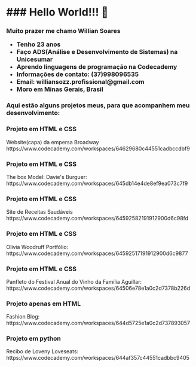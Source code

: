 <h1>### Hello World!!! 👋</h1>

<h3>Muito prazer me chamo Willian Soares
  <p>
 
</p>
  <ul>
    <li>Tenho 23 anos</li>
    <li>Faço ADS(Análise e Desenvolvimento de Sistemas) na Unicesumar</li>
    <li>Aprendo linguagens de programação na Codecademy</li>
    <li>Informações de contato: (37)998096535</li>
    <li>Email: williansozz.profissional@gmail.com</li>
    <li>Moro em Minas Gerais, Brasil</li>
  </ul>
</h3>

<h3>
  Aqui estão alguns projetos meus, para que acompanhem meu desenvolvimento:
</h3>

<h3>Projeto em HTML e CSS</h3>
Website(capa) da empersa Broadway
https://www.codecademy.com/workspaces/64629680c44551cadbccdbf9

<h3>Projeto em HTML e CSS</h3>
The box Model: Davie's Burguer:
https://www.codecademy.com/workspaces/645db14e4de8ef9ea073c7f9

<h3>Projeto em HTML e CSS</h3>
Site de Receitas Saudáveis
https://www.codecademy.com/workspaces/64592582191912900d6c98fd

<h3>Projeto em HTML e CSS</h3>
Olivia Woodruff Portfólio:
https://www.codecademy.com/workspaces/64592517191912900d6c9877

<h3>Projeto em HTML e CSS</h3>
Panfleto do Festival Anual do Vinho da Família Aguillar:
https://www.codecademy.com/workspaces/64506e78e1a0c2d7378b226d

<h3>Projeto apenas em HTML</h3>
Fashion Blog:
https://www.codecademy.com/workspaces/644d5725e1a0c2d737893057

<h3>Projeto em python</h3>
Recibo de Loveny Loveseats:
https://www.codecademy.com/workspaces/644af357c44551cadbbc9405

<!--
**WillianSozz/WillianSozz** is a ✨ _special_ ✨ repository because its `README.md` (this file) appears on your GitHub profile.

Here are some ideas to get you started:

- 🔭 I’m currently working on ...
- 🌱 I’m currently learning ...
- 👯 I’m looking to collaborate on ...
- 🤔 I’m looking for help with ...
- 💬 Ask me about ...
- 📫 How to reach me: ...
- 😄 Pronouns: ...
- ⚡ Fun fact: ...
-->
